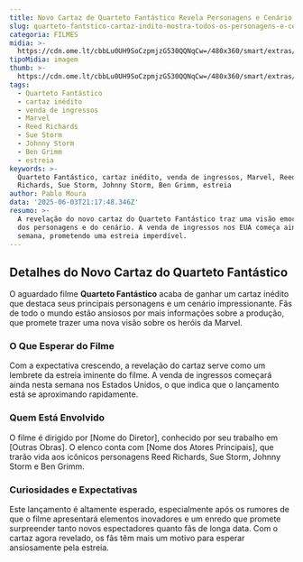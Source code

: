 ```yaml
---
title: Novo Cartaz de Quarteto Fantástico Revela Personagens e Cenário Surpreendentes
slug: quarteto-fantstico-cartaz-indito-mostra-todos-os-personagens-e-cenrio
categoria: FILMES
midia: >-
  https://cdn.ome.lt/cbbLu0UH9SoCzpmjzG530QQNqCw=/480x360/smart/extras/conteudos/Captura_de_tela_2025-06-03_174817.png
tipoMidia: imagem
thumb: >-
  https://cdn.ome.lt/cbbLu0UH9SoCzpmjzG530QQNqCw=/480x360/smart/extras/conteudos/Captura_de_tela_2025-06-03_174817.png
tags:
  - Quarteto Fantástico
  - cartaz inédito
  - venda de ingressos
  - Marvel
  - Reed Richards
  - Sue Storm
  - Johnny Storm
  - Ben Grimm
  - estreia
keywords: >-
  Quarteto Fantástico, cartaz inédito, venda de ingressos, Marvel, Reed
  Richards, Sue Storm, Johnny Storm, Ben Grimm, estreia
author: Pablo Moura
data: '2025-06-03T21:17:48.346Z'
resumo: >-
  A revelação do novo cartaz do Quarteto Fantástico traz uma visão emocionante
  dos personagens e do cenário. A venda de ingressos nos EUA começa ainda nesta
  semana, prometendo uma estreia imperdível.
---
```


## Detalhes do Novo Cartaz do Quarteto Fantástico

O aguardado filme **Quarteto Fantástico** acaba de ganhar um cartaz inédito que destaca seus principais personagens e um cenário impressionante. Fãs de todo o mundo estão ansiosos por mais informações sobre a produção, que promete trazer uma nova visão sobre os heróis da Marvel.

### O Que Esperar do Filme

Com a expectativa crescendo, a revelação do cartaz serve como um lembrete da estreia iminente do filme. A venda de ingressos começará ainda nesta semana nos Estados Unidos, o que indica que o lançamento está se aproximando rapidamente.

### Quem Está Envolvido

O filme é dirigido por [Nome do Diretor], conhecido por seu trabalho em [Outras Obras]. O elenco conta com [Nome dos Atores Principais], que trarão vida aos icônicos personagens Reed Richards, Sue Storm, Johnny Storm e Ben Grimm.

### Curiosidades e Expectativas

Este lançamento é altamente esperado, especialmente após os rumores de que o filme apresentará elementos inovadores e um enredo que promete surpreender tanto novos espectadores quanto fãs de longa data. Com o cartaz agora revelado, os fãs têm mais um motivo para esperar ansiosamente pela estreia.
